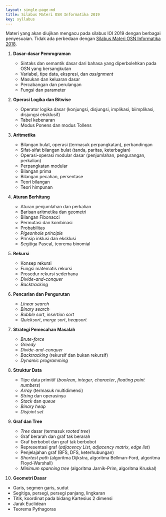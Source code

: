```yaml
---
layout: single-page-md
title: Silabus Materi OSN Informatika 2019
key: syllabus
---
```


Materi yang akan diujikan mengacu pada silabus IOI 2019 dengan berbagai penyesuaian. Tidak ada perbedaan dengan [Silabus Materi OSN Informatika 2018](https://osn2018.toki.id/silabus.html).

1. **Dasar-dasar Pemrograman**
   * Sintaks dan semantik dasar dari bahasa yang diperbolehkan pada OSN yang bersangkutan
   * Variabel, tipe data, ekspresi, dan *assignment*
   * Masukan dan keluaran dasar
   * Percabangan dan perulangan
   * Fungsi dan parameter

2. **Operasi Logika dan Bitwise**
   * Operator logika dasar (konjungsi, disjungsi, implikasi, biimplikasi, disjungsi eksklusif)
   * Tabel kebenaran
   * Modus Ponens dan modus Tollens

3. **Aritmetika**
   * Bilangan bulat, operasi (termasuk perpangkatan), perbandingan
   * Sifat-sifat bilangan bulat (tanda, paritas, keterbagian)
   * Operasi-operasi modular dasar (penjumlahan, pengurangan, perkalian)
   * Perpangkatan modular
   * Bilangan prima
   * Bilangan pecahan, persentase
   * Teori bilangan
   * Teori himpunan

4. **Aturan Berhitung**
   * Aturan penjumlahan dan perkalian
   * Barisan aritmetika dan geometri
   * Bilangan Fibonacci
   * Permutasi dan kombinasi
   * Probabilitas
   * *Pigeonhole principle*
   * Prinsip inklusi dan eksklusi
   * Segitiga Pascal, teorema binomial

5. **Rekursi**
   * Konsep rekursi
   * Fungsi matematis rekursi
   * Prosedur rekursi sederhana
   * *Divide-and-conquer*
   * *Backtracking*

6. **Pencarian dan Pengurutan**
   * *Linear search*
   * *Binary search*
   * *Bubble sort*, *insertion sort*
   * *Quicksort*, *merge sort*, *heapsort*

7. **Strategi Pemecahan Masalah**
   * *Brute-force*
   * *Greedy*
   * *Divide-and-conquer*
   * *Backtracking* (rekursif dan bukan rekursif)
   * *Dynamic programming*

8. **Struktur Data**
   * Tipe data primitif (*boolean*, *integer*, *character*, *floating point numbers*)
   * *Array* (termasuk multidimensi)
   * *String* dan operasinya
   * *Stack* dan *queue*
   * *Binary heap*
   * *Disjoint set*

9. **Graf dan Tree**
   * *Tree* dasar (termasuk *rooted tree*)
   * Graf berarah dan graf tak berarah
   * Graf berbobot dan graf tak berbobot
   * Representasi graf (*adjacency List*, *adjacency matrix*, *edge list*)
   * Penjelajahan graf (BFS, DFS, keterhubungan)
   * *Shortest path* (algoritma Dijkstra, algoritma Bellman-Ford, algoritma Floyd-Warshall)
   * *Minimum spanning tree* (algoritma Jarník-Prim, algoritma Kruskal)

10. **Geometri Dasar**
   * Garis, segmen garis, sudut
   * Segitiga, persegi, persegi panjang, lingkaran
   * Titik, koordinat pada bidang Kartesius 2 dimensi
   * Jarak Euclidean
   * Teorema Pythagoras
